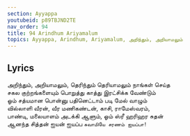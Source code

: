 ```yaml
---
section: Ayyappa
youtubeid: p89TBJND2TE
nav_order: 94
title: 94 Arindhum Ariyamalum
topics: Ayyappa, Arindhum, Ariyamalum, அறிந்தும், அறியாமலும்
---
```



## Lyrics

அறிந்தும், அறியாமலும், தெரிந்தும் தெரியாமலும்  நாங்கள்  செய்த \
சகல குற்றங்களையும் பொறுத்து காத்து இரட்சிக்க வேண்டும்\
ஓம் சத்யமான பொன்னு பதினெட்டாம் படி மேல் வாழும்\
வில்லாளி வீரன், வீர மணிகண்டன், காசி, ராமேஸ்வரம்,\
பாண்டி, மலையாளம் அடக்கி ஆளும், ஓம் ஸ்ரீ ஹரிஹர சுதன்\
ஆனந்த சித்தன் ஐயன் ஐயப்ப `சுவாமியே சரணம் ஐயப்பா!`
